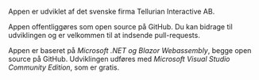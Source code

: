 ﻿Appen er udviklet af det svenske firma Tellurian Interactive AB.

Appen offentliggøres som open source på GitHub. Du kan bidrage til udviklingen og er velkommen til at indsende pull-requests.

Appen er baseret på *Microsoft .NET og Blazor Webassembly*, begge open source på GitHub. 
Udviklingen udføres med *Microsoft Visual Studio Community Edition*, som er gratis.